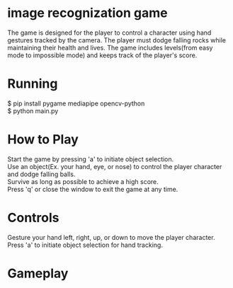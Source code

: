 # image recognization game
 The game is designed for the player to control a character using hand gestures tracked by the camera.  The player must dodge falling rocks while maintaining their 
 health and lives. The game includes levels(from easy mode to impossible mode) and keeps track of the player's score.  
# Running
 $ pip install pygame mediapipe opencv-python  
 $ python main.py  
# How to Play
 Start the game by pressing 'a' to initiate object selection.  
 Use an object(Ex. your hand, eye, or nose) to control the player character and dodge falling balls.  
 Survive as long as possible to achieve a high score.  
 Press 'q' or close the window to exit the game at any time.  
# Controls
 Gesture your hand left, right, up, or down to move the player character.  
 Press 'a' to initiate object selection for hand tracking.
# Gameplay

